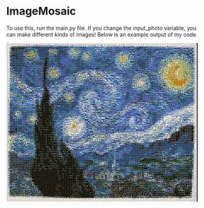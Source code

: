 # ImageMosaic

To use this, run the main.py file.
If you change the input_photo variable, you can make different kinds of images! Below is an example output of my code.

![Example](example.jpg)